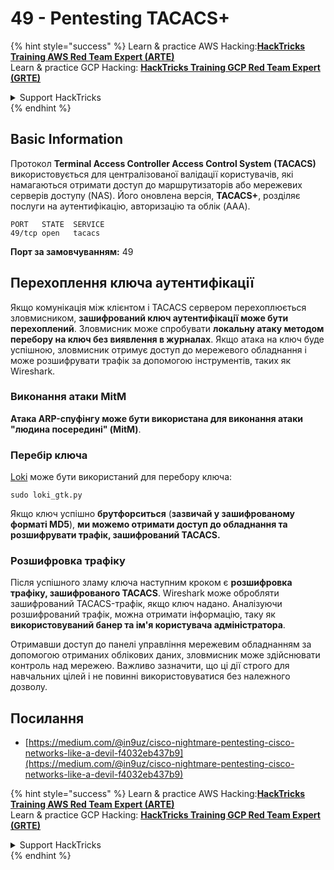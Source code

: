 # 49 - Pentesting TACACS+

{% hint style="success" %}
Learn & practice AWS Hacking:<img src="/.gitbook/assets/arte.png" alt="" data-size="line">[**HackTricks Training AWS Red Team Expert (ARTE)**](https://training.hacktricks.xyz/courses/arte)<img src="/.gitbook/assets/arte.png" alt="" data-size="line">\
Learn & practice GCP Hacking: <img src="/.gitbook/assets/grte.png" alt="" data-size="line">[**HackTricks Training GCP Red Team Expert (GRTE)**<img src="/.gitbook/assets/grte.png" alt="" data-size="line">](https://training.hacktricks.xyz/courses/grte)

<details>

<summary>Support HackTricks</summary>

* Check the [**subscription plans**](https://github.com/sponsors/carlospolop)!
* **Join the** 💬 [**Discord group**](https://discord.gg/hRep4RUj7f) or the [**telegram group**](https://t.me/peass) or **follow** us on **Twitter** 🐦 [**@hacktricks\_live**](https://twitter.com/hacktricks\_live)**.**
* **Share hacking tricks by submitting PRs to the** [**HackTricks**](https://github.com/carlospolop/hacktricks) and [**HackTricks Cloud**](https://github.com/carlospolop/hacktricks-cloud) github repos.

</details>
{% endhint %}

## Basic Information

Протокол **Terminal Access Controller Access Control System (TACACS)** використовується для централізованої валідації користувачів, які намагаються отримати доступ до маршрутизаторів або мережевих серверів доступу (NAS). Його оновлена версія, **TACACS+**, розділяє послуги на аутентифікацію, авторизацію та облік (AAA).
```
PORT   STATE  SERVICE
49/tcp open   tacacs
```
**Порт за замовчуванням:** 49

## Перехоплення ключа аутентифікації

Якщо комунікація між клієнтом і TACACS сервером перехоплюється зловмисником, **зашифрований ключ аутентифікації може бути перехоплений**. Зловмисник може спробувати **локальну атаку методом перебору на ключ без виявлення в журналах**. Якщо атака на ключ буде успішною, зловмисник отримує доступ до мережевого обладнання і може розшифрувати трафік за допомогою інструментів, таких як Wireshark.

### Виконання атаки MitM

**Атака ARP-спуфінгу може бути використана для виконання атаки "людина посередині" (MitM)**.

### Перебір ключа

[Loki](https://c0decafe.de/svn/codename\_loki/trunk/) може бути використаний для перебору ключа:
```
sudo loki_gtk.py
```
Якщо ключ успішно **брутфорситься** (**зазвичай у зашифрованому форматі MD5**), **ми можемо отримати доступ до обладнання та розшифрувати трафік, зашифрований TACACS.**

### Розшифровка трафіку
Після успішного зламу ключа наступним кроком є **розшифровка трафіку, зашифрованого TACACS**. Wireshark може обробляти зашифрований TACACS-трафік, якщо ключ надано. Аналізуючи розшифрований трафік, можна отримати інформацію, таку як **використовуваний банер та ім'я користувача адміністратора**.

Отримавши доступ до панелі управління мережевим обладнанням за допомогою отриманих облікових даних, зловмисник може здійснювати контроль над мережею. Важливо зазначити, що ці дії строго для навчальних цілей і не повинні використовуватися без належного дозволу.

## Посилання

* [https://medium.com/@in9uz/cisco-nightmare-pentesting-cisco-networks-like-a-devil-f4032eb437b9](https://medium.com/@in9uz/cisco-nightmare-pentesting-cisco-networks-like-a-devil-f4032eb437b9)


{% hint style="success" %}
Learn & practice AWS Hacking:<img src="/.gitbook/assets/arte.png" alt="" data-size="line">[**HackTricks Training AWS Red Team Expert (ARTE)**](https://training.hacktricks.xyz/courses/arte)<img src="/.gitbook/assets/arte.png" alt="" data-size="line">\
Learn & practice GCP Hacking: <img src="/.gitbook/assets/grte.png" alt="" data-size="line">[**HackTricks Training GCP Red Team Expert (GRTE)**<img src="/.gitbook/assets/grte.png" alt="" data-size="line">](https://training.hacktricks.xyz/courses/grte)

<details>

<summary>Support HackTricks</summary>

* Check the [**subscription plans**](https://github.com/sponsors/carlospolop)!
* **Join the** 💬 [**Discord group**](https://discord.gg/hRep4RUj7f) or the [**telegram group**](https://t.me/peass) or **follow** us on **Twitter** 🐦 [**@hacktricks\_live**](https://twitter.com/hacktricks\_live)**.**
* **Share hacking tricks by submitting PRs to the** [**HackTricks**](https://github.com/carlospolop/hacktricks) and [**HackTricks Cloud**](https://github.com/carlospolop/hacktricks-cloud) github repos.

</details>
{% endhint %}
